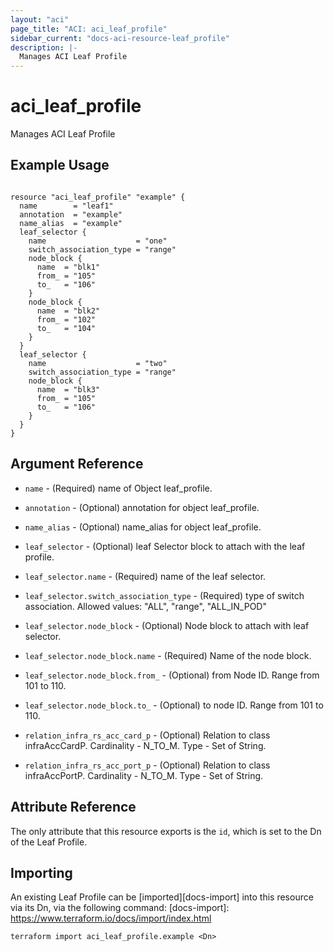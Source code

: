 ```yaml
---
layout: "aci"
page_title: "ACI: aci_leaf_profile"
sidebar_current: "docs-aci-resource-leaf_profile"
description: |-
  Manages ACI Leaf Profile
---
```


# aci_leaf_profile #
Manages ACI Leaf Profile

## Example Usage ##

```hcl

resource "aci_leaf_profile" "example" {
  name        = "leaf1"
  annotation  = "example"
  name_alias  = "example"
  leaf_selector {
    name                    = "one"
    switch_association_type = "range"
    node_block {
      name  = "blk1"
      from_ = "105"
      to_   = "106"
    }
    node_block {
      name  = "blk2"
      from_ = "102"
      to_   = "104"
    }
  }
  leaf_selector {
    name                    = "two"
    switch_association_type = "range"
    node_block {
      name  = "blk3"
      from_ = "105"
      to_   = "106"
    }
  }
}

```

## Argument Reference ##
* `name` - (Required) name of Object leaf_profile.
* `annotation` - (Optional) annotation for object leaf_profile.
* `name_alias` - (Optional) name_alias for object leaf_profile.

* `leaf_selector` - (Optional) leaf Selector block to attach with the leaf profile.
* `leaf_selector.name` - (Required) name of the leaf selector.
* `leaf_selector.switch_association_type` - (Required) type of switch association. 
Allowed values: "ALL", "range", "ALL_IN_POD"

* `leaf_selector.node_block` - (Optional) Node block to attach with leaf selector.
* `leaf_selector.node_block.name` - (Required) Name of the node block.
* `leaf_selector.node_block.from_` - (Optional) from Node ID. Range from 101 to 110.
* `leaf_selector.node_block.to_` - (Optional) to node ID. Range from 101 to 110.

* `relation_infra_rs_acc_card_p` - (Optional) Relation to class infraAccCardP. Cardinality - N_TO_M. Type - Set of String.
                
* `relation_infra_rs_acc_port_p` - (Optional) Relation to class infraAccPortP. Cardinality - N_TO_M. Type - Set of String.
                


## Attribute Reference

The only attribute that this resource exports is the `id`, which is set to the
Dn of the Leaf Profile.

## Importing ##

An existing Leaf Profile can be [imported][docs-import] into this resource via its Dn, via the following command:
[docs-import]: https://www.terraform.io/docs/import/index.html


```
terraform import aci_leaf_profile.example <Dn>
```